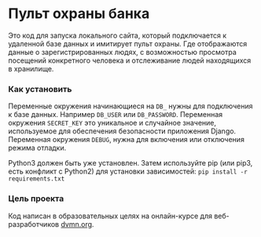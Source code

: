 # Пульт охраны банка
Это код для запуска локального сайта, который подключается к удаленной базе данных и 
имитирует пульт охраны. Где отображаются данные о зарегистрированных людях, с 
возможностью просмотра посещений конкретного человека и отслеживание людей
находящихся в хранилище. 

### Как установить
Переменные окружения начинающиеся на `DB_` нужны для подключения к базе данных.
Например `DB_USER` или `DB_PASSWORD`. Переменная окружения `SECRET_KEY` это уникальное
и случайное значение, используемое для обеспечения безопасности приложения Django. 
Переменная окружения `DEBUG`, нужна для включения или отключения режима отладки.

Python3 должен быть уже установлен. Затем используйте pip (или pip3, есть конфликт с Python2) для установки зависимостей:
```pip install -r requirements.txt```

### Цель проекта
Код написан в образовательных целях на онлайн-курсе для веб-разработчиков [dvmn.org](https://dvmn.org/).

